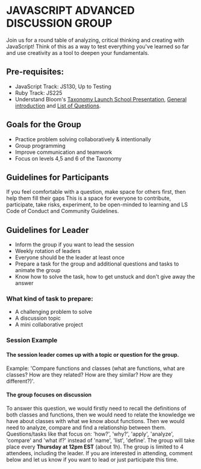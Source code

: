 # JAVASCRIPT ADVANCED DISCUSSION GROUP
Join us for a round table of analyzing, critical thinking and creating with JavaScript! Think of this as a way to test everything you've learned so far and use creativity as a tool to deepen your fundamentals.
## Pre-requisites:
- JavaScript Track: JS130, Up to Testing
- Ruby Track: JS225
- Understand Bloom's [Taxonomy Launch School Presentation](https://www.reddit.com/r/launchschool/comments/kvf6pv/blooms_taxonomy_x_launch_school/), [General introduction](https://tophat.com/blog/blooms-taxonomy/) and [List of Questions](https://www.eoas.ubc.ca/research/cwsei/resources/Blooms-verbs-stems.htm).
## Goals for the Group
- Practice problem solving collaboratively & intentionally
- Group programming
- Improve communication and teamwork
- Focus on levels 4,5 and 6 of the Taxonomy
## Guidelines for Participants
If you feel comfortable with a question, make space for others first, then help them fill their gaps
This is a space for everyone to contribute, participate, take risks, experiment,  to be open-minded to learning and LS Code of Conduct and Community Guidelines. 
## Guidelines for Leader
- Inform the group if you want to lead the session
- Weekly rotation of leaders
- Everyone should be the leader at least once
- Prepare a task for the group and additional questions and tasks to animate the group
- Know how to solve the task, how to get unstuck and don't give away the answer
### What kind of task to prepare:
- A challenging problem to solve
- A discussion topic
- A mini collaborative project
### Session Example
#### The session leader comes up with a topic or question for the group.
Example: 'Compare functions and classes (what are functions, what are classes? How are they related? How are they similar? How are they different?)'.
#### The group focuses on discussion
To answer this question, we would firstly need to recall the definitions of both classes and functions, then we would need to relate the knowledge we have about classes with what we know about functions. Then we would need to analyze, compare and find a relationship between them. Questions/tasks like that focus on: 'how?', 'why?', 'apply', 'analyze', 'compare' and 'what if?' instead of 'name', 'list', 'define'.
The group will take place every **Thursday at 12pm EST** (about 1h). The group is limited to 4 attendees, including the leader.  If you are interested in attending, comment below and let us know if you want to lead or just participate this time.  
